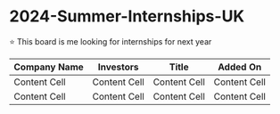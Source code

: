 # 2024-Summer-Internships-UK
⭐ This board is me looking for internships for next year

| Company Name  | Investors | Title | Added On |
| ------------- | ------------- | ------------- | ------------- |
| Content Cell  | Content Cell  | Content Cell  | Content Cell  |
| Content Cell  | Content Cell  | Content Cell  | Content Cell  |
